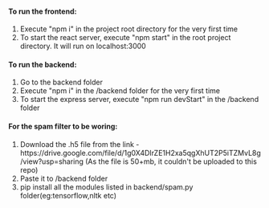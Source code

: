 <h4>To run the frontend:</h4>
<ol>
  <li>Execute "npm i" in the project root directory for the very first time</li>
  <li>To start the react server, execute "npm start" in the root project directory. It will run on localhost:3000</li>
</ol>

<h4>To run the backend:</h4>
<ol>
  <li>Go to the backend folder</li>
  <li>Execute "npm i" in the /backend folder for the very first time</li>
  <li>To start the express server, execute "npm run devStart" in the /backend folder</li>
</ol>

<h4>For the spam filter to be woring:</h4>
<ol>
  <li>Download the .h5 file from the link - https://drive.google.com/file/d/1g0X4DIrZE1H2xa5qgXhUT2P5iTZMvL8g/view?usp=sharing (As the file is 50+mb, it couldn't be uploaded to this repo)</li>
  <li>Paste it to /backend folder</li>
  <li>pip install all the modules listed in backend/spam.py folder(eg:tensorflow,nltk etc)</li>
</ol>
  

